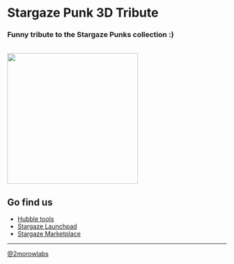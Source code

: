# Stargaze Punk 3D Tribute

### **Funny tribute to the Stargaze Punks collection :)**
<br>
<img width=300 src="https://cloud.marcotommoro.duckdns.org/apps/sharingpath/marcotommoro/public/logo_punks.gif"/>

## Go find us
- [Hubble tools](https://www.hubble.tools/collections/stargaze-punk-3d-tribute)
- [Stargaze Launchpad](https://app.stargaze.zone/launchpad/stars1hmftx5e097l3lntenunt6zh7zd86z2rpvdvl7dw0yulxl7eu0v3qe9wky9)
- [Stargaze Marketplace](https://app.stargaze.zone/marketplace/stars1mxlj9uqhl2jvqpl6j5h6jayxqvcpeyvmfthk287p327wejl4lvjq9zarvd)

---
[@2morowlabs](https://twitter.com/2morowLabs)